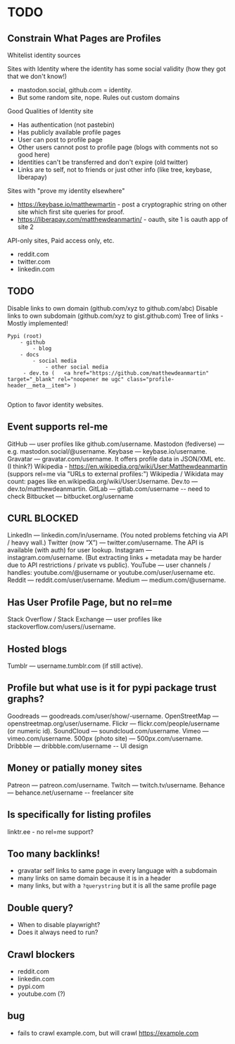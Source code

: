 # TODO

## Constrain What Pages are Profiles

Whitelist identity sources

Sites with Identity where the identity has some social validity (how they got that we don't know!) 
- mastodon.social, github.com = identity. 
- But some random site, nope. Rules out custom domains

Good Qualities of Identity site
- Has authentication (not pastebin)
- Has publicly available profile pages
- User can post to profile page
- Other users cannot post to profile page (blogs with comments not so good here)
- Identities can't be transferred and don't expire (old twitter)
- Links are to self, not to friends or just other info (like tree, keybase, liberapay)

Sites with "prove my identity elsewhere"
- https://keybase.io/matthewmartin - post a cryptographic string on other site which first site queries for proof.
- https://liberapay.com/matthewdeanmartin/  - oauth, site 1 is oauth app of site 2

API-only sites, Paid access only, etc.
- reddit.com
- twitter.com
- linkedin.com



## TODO

Disable links to own domain (github.com/xyz to github.com/abc)
Disable links to own subdomain (github.com/xyz to gist.github.com)
Tree of links - Mostly implemented!

```
Pypi (root)
    - github
        - blog
    - docs
        - social media
            - other social media
     - dev.to (   <a href="https://github.com/matthewdeanmartin" target="_blank" rel="noopener me ugc" class="profile-header__meta__item"> )  
            
```

Option to favor identity websites.

Event supports rel-me
-----
GitHub — user profiles like github.com/username.
Mastodon (fediverse) — e.g. mastodon.social/@username.
Keybase — keybase.io/username.
Gravatar — gravatar.com/username. It offers profile data in JSON/XML etc. (I think?)
Wikipedia - https://en.wikipedia.org/wiki/User:Matthewdeanmartin  (suppors rel=me via "URLs to external profiles:")
Wikipedia / Wikidata may count: pages like en.wikipedia.org/wiki/User:Username.
Dev.to — dev.to/matthewdeanmartin.
GitLab — gitlab.com/username -- need to check
Bitbucket — bitbucket.org/username

CURL BLOCKED
-----
LinkedIn — linkedin.com/in/username. (You noted problems fetching via API / heavy wall.)
Twitter (now “X”) — twitter.com/username. The API is available (with auth) for user lookup.
Instagram — instagram.com/username. (But extracting links + metadata may be harder due to API restrictions / private vs public).
YouTube — user channels / handles: youtube.com/@username or youtube.com/user/username etc.
Reddit — reddit.com/user/username.
Medium — medium.com/@username.

Has User Profile Page, but no rel=me
---
Stack Overflow / Stack Exchange — user profiles like stackoverflow.com/users/<id>/username.

## Hosted blogs
Tumblr — username.tumblr.com (if still active).

## Profile but what use is it for pypi package trust graphs?
Goodreads — goodreads.com/user/show/<id>-username.
OpenStreetMap — openstreetmap.org/user/username.
Flickr — flickr.com/people/username (or numeric id).
SoundCloud — soundcloud.com/username.
Vimeo — vimeo.com/username.
500px (photo site) — 500px.com/username.
Dribbble — dribbble.com/username -- UI design


## Money or patially money sites
Patreon — patreon.com/username.
Twitch — twitch.tv/username.
Behance — behance.net/username  -- freelancer site

## Is specifically for listing profiles
linktr.ee - no rel=me support?


## Too many backlinks!

- gravatar self links to same page in every language with a subdomain
- many links on same domain because it is in a header
- many links, but with a `?querystring` but it is all the same profile page

## Double query?

- When to disable playwright?
- Does it always need to run?

## Crawl blockers

- reddit.com
- linkedin.com
- pypi.com
- youtube.com (?)

## bug
- fails to crawl example.com, but will crawl https://example.com
